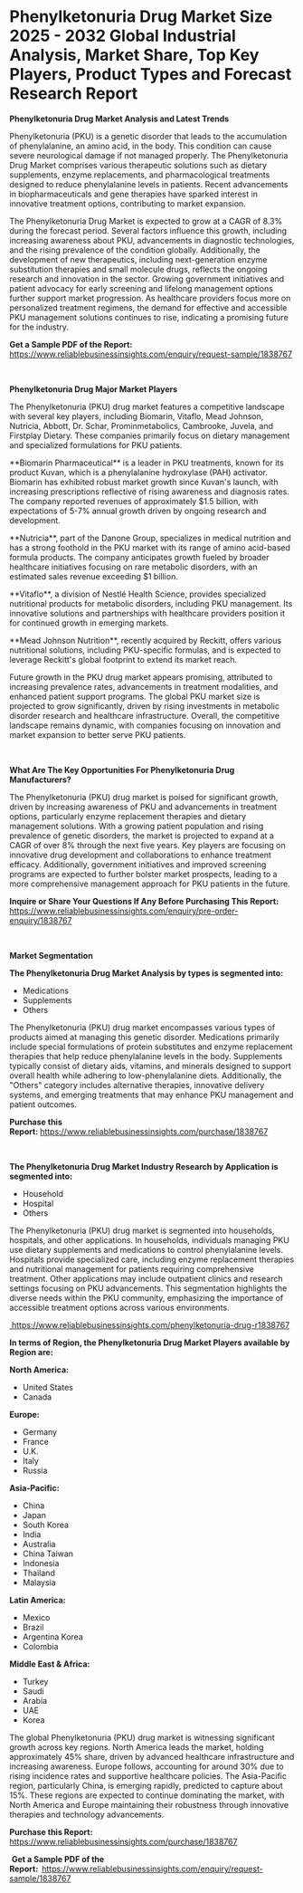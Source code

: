 <p><h1>Phenylketonuria Drug Market Size 2025 - 2032 Global Industrial Analysis, Market Share, Top Key Players, Product Types and Forecast Research Report</h1></p><p><strong>Phenylketonuria Drug Market Analysis and Latest Trends</strong></p>
<p><p>Phenylketonuria (PKU) is a genetic disorder that leads to the accumulation of phenylalanine, an amino acid, in the body. This condition can cause severe neurological damage if not managed properly. The Phenylketonuria Drug Market comprises various therapeutic solutions such as dietary supplements, enzyme replacements, and pharmacological treatments designed to reduce phenylalanine levels in patients. Recent advancements in biopharmaceuticals and gene therapies have sparked interest in innovative treatment options, contributing to market expansion.</p><p>The Phenylketonuria Drug Market is expected to grow at a CAGR of 8.3% during the forecast period. Several factors influence this growth, including increasing awareness about PKU, advancements in diagnostic technologies, and the rising prevalence of the condition globally. Additionally, the development of new therapeutics, including next-generation enzyme substitution therapies and small molecule drugs, reflects the ongoing research and innovation in the sector. Growing government initiatives and patient advocacy for early screening and lifelong management options further support market progression. As healthcare providers focus more on personalized treatment regimens, the demand for effective and accessible PKU management solutions continues to rise, indicating a promising future for the industry.</p></p>
<p><strong>Get a Sample PDF of the Report:&nbsp;</strong> <a href="https://www.reliablebusinessinsights.com/enquiry/request-sample/1838767?utm_campaign=116&utm_medium=2&utm_source=Github&utm_content=ia&utm_term=19042025&utm_id=phenylketonuria-drug">https://www.reliablebusinessinsights.com/enquiry/request-sample/1838767</a></p>
<p>&nbsp;</p>
<p><strong>Phenylketonuria Drug Major Market Players</strong></p>
<p><p>The Phenylketonuria (PKU) drug market features a competitive landscape with several key players, including Biomarin, Vitaflo, Mead Johnson, Nutricia, Abbott, Dr. Schar, Prominmetabolics, Cambrooke, Juvela, and Firstplay Dietary. These companies primarily focus on dietary management and specialized formulations for PKU patients.</p><p>**Biomarin Pharmaceutical** is a leader in PKU treatments, known for its product Kuvan, which is a phenylalanine hydroxylase (PAH) activator. Biomarin has exhibited robust market growth since Kuvan's launch, with increasing prescriptions reflective of rising awareness and diagnosis rates. The company reported revenues of approximately $1.5 billion, with expectations of 5-7% annual growth driven by ongoing research and development.</p><p>**Nutricia**, part of the Danone Group, specializes in medical nutrition and has a strong foothold in the PKU market with its range of amino acid-based formula products. The company anticipates growth fueled by broader healthcare initiatives focusing on rare metabolic disorders, with an estimated sales revenue exceeding $1 billion.</p><p>**Vitaflo**, a division of Nestlé Health Science, provides specialized nutritional products for metabolic disorders, including PKU management. Its innovative solutions and partnerships with healthcare providers position it for continued growth in emerging markets.</p><p>**Mead Johnson Nutrition**, recently acquired by Reckitt, offers various nutritional solutions, including PKU-specific formulas, and is expected to leverage Reckitt's global footprint to extend its market reach.</p><p>Future growth in the PKU drug market appears promising, attributed to increasing prevalence rates, advancements in treatment modalities, and enhanced patient support programs. The global PKU market size is projected to grow significantly, driven by rising investments in metabolic disorder research and healthcare infrastructure. Overall, the competitive landscape remains dynamic, with companies focusing on innovation and market expansion to better serve PKU patients.</p></p>
<p>&nbsp;</p>
<p><strong>What Are The Key Opportunities For Phenylketonuria Drug Manufacturers?</strong></p>
<p><p>The Phenylketonuria (PKU) drug market is poised for significant growth, driven by increasing awareness of PKU and advancements in treatment options, particularly enzyme replacement therapies and dietary management solutions. With a growing patient population and rising prevalence of genetic disorders, the market is projected to expand at a CAGR of over 8% through the next five years. Key players are focusing on innovative drug development and collaborations to enhance treatment efficacy. Additionally, government initiatives and improved screening programs are expected to further bolster market prospects, leading to a more comprehensive management approach for PKU patients in the future.</p></p>
<p><strong>Inquire or Share Your Questions If Any Before Purchasing This Report:</strong> <a href="https://www.reliablebusinessinsights.com/enquiry/pre-order-enquiry/1838767?utm_campaign=116&utm_medium=2&utm_source=Github&utm_content=ia&utm_term=19042025&utm_id=phenylketonuria-drug">https://www.reliablebusinessinsights.com/enquiry/pre-order-enquiry/1838767</a></p>
<p>&nbsp;</p>
<p><strong>Market Segmentation</strong></p>
<p><strong>The Phenylketonuria Drug Market Analysis by types is segmented into:</strong></p>
<p><ul><li>Medications</li><li>Supplements</li><li>Others</li></ul></p>
<p><p>The Phenylketonuria (PKU) drug market encompasses various types of products aimed at managing this genetic disorder. Medications primarily include special formulations of protein substitutes and enzyme replacement therapies that help reduce phenylalanine levels in the body. Supplements typically consist of dietary aids, vitamins, and minerals designed to support overall health while adhering to low-phenylalanine diets. Additionally, the "Others" category includes alternative therapies, innovative delivery systems, and emerging treatments that may enhance PKU management and patient outcomes.</p></p>
<p><strong>Purchase this Report:&nbsp;</strong><a href="https://www.reliablebusinessinsights.com/purchase/1838767?utm_campaign=116&utm_medium=2&utm_source=Github&utm_content=ia&utm_term=19042025&utm_id=phenylketonuria-drug">https://www.reliablebusinessinsights.com/purchase/1838767</a></p>
<p>&nbsp;</p>
<p><strong>The Phenylketonuria Drug Market Industry Research by Application is segmented into:</strong></p>
<p><ul><li>Household</li><li>Hospital</li><li>Others</li></ul></p>
<p><p>The Phenylketonuria (PKU) drug market is segmented into households, hospitals, and other applications. In households, individuals managing PKU use dietary supplements and medications to control phenylalanine levels. Hospitals provide specialized care, including enzyme replacement therapies and nutritional management for patients requiring comprehensive treatment. Other applications may include outpatient clinics and research settings focusing on PKU advancements. This segmentation highlights the diverse needs within the PKU community, emphasizing the importance of accessible treatment options across various environments.</p></p>
<p><a href="https://www.reliablebusinessinsights.com/phenylketonuria-drug-r1838767?utm_campaign=116&utm_medium=2&utm_source=Github&utm_content=ia&utm_term=19042025&utm_id=phenylketonuria-drug">&nbsp;https://www.reliablebusinessinsights.com/phenylketonuria-drug-r1838767</a></p>
<p><strong>In terms of Region, the Phenylketonuria Drug Market Players available by Region are:</strong></p>
<p>
    <p> <strong> North America: </strong>
        <ul>
            <li>United States</li>
            <li>Canada</li>
        </ul>
        </p> 
    <p> <strong> Europe: </strong>
        <ul>
            <li>Germany</li>
            <li>France</li>
            <li>U.K.</li>
            <li>Italy</li>
            <li>Russia</li>
        </ul>
        </p> 
    <p> <strong> Asia-Pacific: </strong>
        <ul>
            <li>China</li>
            <li>Japan</li>
            <li>South Korea</li>
            <li>India</li>
            <li>Australia</li>
            <li>China Taiwan</li>
            <li>Indonesia</li>
            <li>Thailand</li>
            <li>Malaysia</li>
        </ul>
        </p> 
    <p> <strong> Latin America: </strong>
        <ul>
            <li>Mexico</li>
            <li>Brazil</li>
            <li>Argentina Korea</li>
            <li>Colombia</li>
        </ul>
        </p> 
    <p> <strong> Middle East & Africa: </strong>
        <ul>
            <li>Turkey</li>
            <li>Saudi</li>
            <li>Arabia</li>
            <li>UAE</li>
            <li>Korea</li>
        </ul>
    </p>
    </p>
<p><p>The global Phenylketonuria (PKU) drug market is witnessing significant growth across key regions. North America leads the market, holding approximately 45% share, driven by advanced healthcare infrastructure and increasing awareness. Europe follows, accounting for around 30% due to rising incidence rates and supportive healthcare policies. The Asia-Pacific region, particularly China, is emerging rapidly, predicted to capture about 15%. These regions are expected to continue dominating the market, with North America and Europe maintaining their robustness through innovative therapies and technology advancements.</p></p>
<p><strong>Purchase this Report: </strong><a href="https://www.reliablebusinessinsights.com/purchase/1838767?utm_campaign=116&utm_medium=2&utm_source=Github&utm_content=ia&utm_term=19042025&utm_id=phenylketonuria-drug">https://www.reliablebusinessinsights.com/purchase/1838767</a></p>
<p>&nbsp;<strong>Get a Sample PDF of the Report:&nbsp;&nbsp;</strong><a href="https://www.reliablebusinessinsights.com/enquiry/request-sample/1838767?utm_campaign=116&utm_medium=2&utm_source=Github&utm_content=ia&utm_term=19042025&utm_id=phenylketonuria-drug">https://www.reliablebusinessinsights.com/enquiry/request-sample/1838767</a></p>
<p><strong></strong></p>
<p><p></p><p></p><p></p></p>